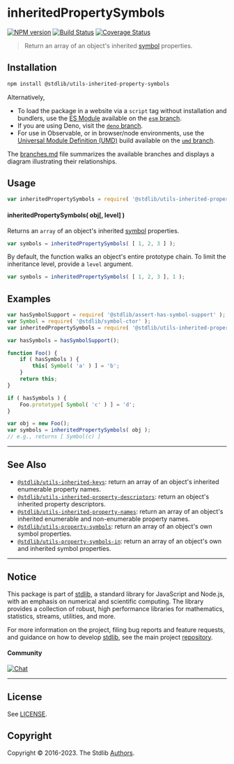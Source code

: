 <!--

@license Apache-2.0

Copyright (c) 2018 The Stdlib Authors.

Licensed under the Apache License, Version 2.0 (the "License");
you may not use this file except in compliance with the License.
You may obtain a copy of the License at

   http://www.apache.org/licenses/LICENSE-2.0

Unless required by applicable law or agreed to in writing, software
distributed under the License is distributed on an "AS IS" BASIS,
WITHOUT WARRANTIES OR CONDITIONS OF ANY KIND, either express or implied.
See the License for the specific language governing permissions and
limitations under the License.

-->

# inheritedPropertySymbols

[![NPM version][npm-image]][npm-url] [![Build Status][test-image]][test-url] [![Coverage Status][coverage-image]][coverage-url] <!-- [![dependencies][dependencies-image]][dependencies-url] -->

> Return an array of an object's inherited [symbol][@stdlib/symbol/ctor] properties.

<section class="installation">

## Installation

```bash
npm install @stdlib/utils-inherited-property-symbols
```

Alternatively,

-   To load the package in a website via a `script` tag without installation and bundlers, use the [ES Module][es-module] available on the [`esm` branch][esm-url].
-   If you are using Deno, visit the [`deno` branch][deno-url].
-   For use in Observable, or in browser/node environments, use the [Universal Module Definition (UMD)][umd] build available on the [`umd` branch][umd-url].

The [branches.md][branches-url] file summarizes the available branches and displays a diagram illustrating their relationships.

</section>

<section class="usage">

## Usage

```javascript
var inheritedPropertySymbols = require( '@stdlib/utils-inherited-property-symbols' );
```

#### inheritedPropertySymbols( obj\[, level] )

Returns an `array` of an object's inherited [symbol][@stdlib/symbol/ctor] properties.

```javascript
var symbols = inheritedPropertySymbols( [ 1, 2, 3 ] );
```

By default, the function walks an object's entire prototype chain. To limit the inheritance level, provide a `level` argument.

```javascript
var symbols = inheritedPropertySymbols( [ 1, 2, 3 ], 1 );
```

</section>

<!-- /.usage -->

<section class="notes">

</section>

<!-- /.notes -->

<section class="examples">

## Examples

<!-- eslint no-undef: "error" -->

```javascript
var hasSymbolSupport = require( '@stdlib/assert-has-symbol-support' );
var Symbol = require( '@stdlib/symbol-ctor' );
var inheritedPropertySymbols = require( '@stdlib/utils-inherited-property-symbols' );

var hasSymbols = hasSymbolSupport();

function Foo() {
    if ( hasSymbols ) {
        this[ Symbol( 'a' ) ] = 'b';
    }
    return this;
}

if ( hasSymbols ) {
    Foo.prototype[ Symbol( 'c' ) ] = 'd';
}

var obj = new Foo();
var symbols = inheritedPropertySymbols( obj );
// e.g., returns [ Symbol(c) ]
```

</section>

<!-- /.examples -->

<!-- Section for related `stdlib` packages. Do not manually edit this section, as it is automatically populated. -->

<section class="related">

* * *

## See Also

-   <span class="package-name">[`@stdlib/utils-inherited-keys`][@stdlib/utils/inherited-keys]</span><span class="delimiter">: </span><span class="description">return an array of an object's inherited enumerable property names.</span>
-   <span class="package-name">[`@stdlib/utils-inherited-property-descriptors`][@stdlib/utils/inherited-property-descriptors]</span><span class="delimiter">: </span><span class="description">return an object's inherited property descriptors.</span>
-   <span class="package-name">[`@stdlib/utils-inherited-property-names`][@stdlib/utils/inherited-property-names]</span><span class="delimiter">: </span><span class="description">return an array of an object's inherited enumerable and non-enumerable property names.</span>
-   <span class="package-name">[`@stdlib/utils-property-symbols`][@stdlib/utils/property-symbols]</span><span class="delimiter">: </span><span class="description">return an array of an object's own symbol properties.</span>
-   <span class="package-name">[`@stdlib/utils-property-symbols-in`][@stdlib/utils/property-symbols-in]</span><span class="delimiter">: </span><span class="description">return an array of an object's own and inherited symbol properties.</span>

</section>

<!-- /.related -->

<!-- Section for all links. Make sure to keep an empty line after the `section` element and another before the `/section` close. -->


<section class="main-repo" >

* * *

## Notice

This package is part of [stdlib][stdlib], a standard library for JavaScript and Node.js, with an emphasis on numerical and scientific computing. The library provides a collection of robust, high performance libraries for mathematics, statistics, streams, utilities, and more.

For more information on the project, filing bug reports and feature requests, and guidance on how to develop [stdlib][stdlib], see the main project [repository][stdlib].

#### Community

[![Chat][chat-image]][chat-url]

---

## License

See [LICENSE][stdlib-license].


## Copyright

Copyright &copy; 2016-2023. The Stdlib [Authors][stdlib-authors].

</section>

<!-- /.stdlib -->

<!-- Section for all links. Make sure to keep an empty line after the `section` element and another before the `/section` close. -->

<section class="links">

[npm-image]: http://img.shields.io/npm/v/@stdlib/utils-inherited-property-symbols.svg
[npm-url]: https://npmjs.org/package/@stdlib/utils-inherited-property-symbols

[test-image]: https://github.com/stdlib-js/utils-inherited-property-symbols/actions/workflows/test.yml/badge.svg?branch=main
[test-url]: https://github.com/stdlib-js/utils-inherited-property-symbols/actions/workflows/test.yml?query=branch:main

[coverage-image]: https://img.shields.io/codecov/c/github/stdlib-js/utils-inherited-property-symbols/main.svg
[coverage-url]: https://codecov.io/github/stdlib-js/utils-inherited-property-symbols?branch=main

<!--

[dependencies-image]: https://img.shields.io/david/stdlib-js/utils-inherited-property-symbols.svg
[dependencies-url]: https://david-dm.org/stdlib-js/utils-inherited-property-symbols/main

-->

[chat-image]: https://img.shields.io/gitter/room/stdlib-js/stdlib.svg
[chat-url]: https://app.gitter.im/#/room/#stdlib-js_stdlib:gitter.im

[stdlib]: https://github.com/stdlib-js/stdlib

[stdlib-authors]: https://github.com/stdlib-js/stdlib/graphs/contributors

[umd]: https://github.com/umdjs/umd
[es-module]: https://developer.mozilla.org/en-US/docs/Web/JavaScript/Guide/Modules

[deno-url]: https://github.com/stdlib-js/utils-inherited-property-symbols/tree/deno
[umd-url]: https://github.com/stdlib-js/utils-inherited-property-symbols/tree/umd
[esm-url]: https://github.com/stdlib-js/utils-inherited-property-symbols/tree/esm
[branches-url]: https://github.com/stdlib-js/utils-inherited-property-symbols/blob/main/branches.md

[stdlib-license]: https://raw.githubusercontent.com/stdlib-js/utils-inherited-property-symbols/main/LICENSE

[@stdlib/symbol/ctor]: https://github.com/stdlib-js/symbol-ctor

<!-- <related-links> -->

[@stdlib/utils/inherited-keys]: https://github.com/stdlib-js/utils-inherited-keys

[@stdlib/utils/inherited-property-descriptors]: https://github.com/stdlib-js/utils-inherited-property-descriptors

[@stdlib/utils/inherited-property-names]: https://github.com/stdlib-js/utils-inherited-property-names

[@stdlib/utils/property-symbols]: https://github.com/stdlib-js/utils-property-symbols

[@stdlib/utils/property-symbols-in]: https://github.com/stdlib-js/utils-property-symbols-in

<!-- </related-links> -->

</section>

<!-- /.links -->
